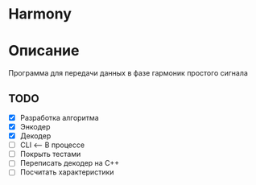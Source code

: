 Harmony
=================

# Описание
Программа для передачи данных в фазе гармоник простого сигнала

## TODO
- [X] Разработка алгоритма
- [X] Энкодер
- [X] Декодер
- [ ] CLI <-- В процессе
- [ ] Покрыть тестами
- [ ] Переписать декодер на C++
- [ ] Посчитать характеристики
